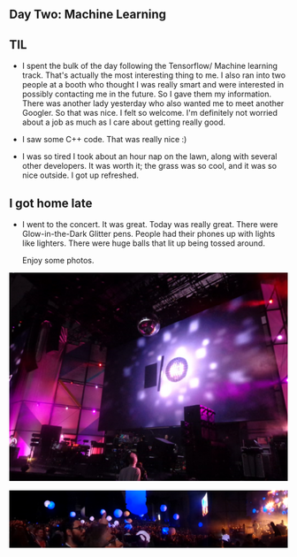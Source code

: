 ## Day Two: Machine Learning

## TIL

- I spent the bulk of the day following the Tensorflow/ Machine learning track.
  That's actually the most interesting thing to me. I also ran into two people
  at a booth who thought I was really smart and were interested in possibly contacting me
  in the future. So I gave them my information. 
  There was another lady yesterday who also wanted me to meet another Googler. So that was nice.
  I felt so welcome. I'm definitely not worried about a job as much as I care about
  getting really good.
  
- I saw some C++ code. That was really nice :)

- I was so tired I took about an hour nap on the lawn, along with several other developers.
  It was worth it; the grass was so cool, and it was so nice outside. I got up refreshed.
  
## I got home late

- I went to the concert. It was great. Today was really great.
  There were Glow-in-the-Dark Glitter pens. 
  People had their phones up with lights like lighters.
  There were huge balls that lit up being tossed around. 
  
  Enjoy some photos.
  
![gl_201](/images/gl_201.png)

![gl_202](/images/gl_202.png)
